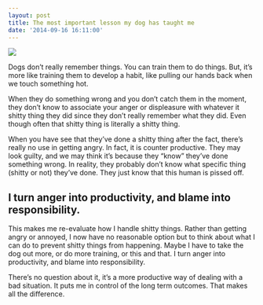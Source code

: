 ```yaml
---
layout: post
title: The most important lesson my dog has taught me
date: '2014-09-16 16:11:00'
---
```


![](/content/images/2015/05/ajaxmoney.jpeg)

Dogs don’t really remember things. You can train them to do things. But, it’s more like training them to develop a habit, like pulling our hands back when we touch something hot.

When they do something wrong and you don’t catch them in the moment, they don’t know to associate your anger or displeasure with whatever it shitty thing they did since they don’t really remember what they did. Even though often that shitty thing is literally a shitty thing.

When you have see that they’ve done a shitty thing after the fact, there’s really no use in getting angry. In fact, it is counter productive. They may look guilty, and we may think it’s because they “know” they’ve done something wrong. In reality, they probably don’t know what specific thing (shitty or not) they’ve done. They just know that this human is pissed off.

## I turn anger into productivity, and blame into responsibility.


This makes me re-evaluate how I handle shitty things. Rather than getting angry or annoyed, I now have no reasonable option but to think about what I can do to prevent shitty things from happening. Maybe I have to take the dog out more, or do more training, or this and that. I turn anger into productivity, and blame into responsibility.

There’s no question about it, it’s a more productive way of dealing with a bad situation. It puts me in control of the long term outcomes. That makes all the difference.